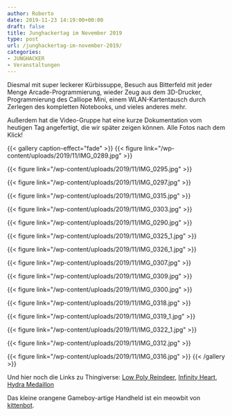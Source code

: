 ```yaml
---
author: Roberto
date: 2019-11-23 14:19:00+00:00
draft: false
title: Junghackertag im November 2019
type: post
url: /junghackertag-im-november-2019/
categories:
- JUNGHACKER
- Veranstaltungen
---
```





Diesmal mit super leckerer Kürbissuppe, Besuch aus Bitterfeld mit jeder Menge Arcade-Programmierung, wieder Zeug aus dem 3D-Drucker, Programmierung des Calliope Mini, einem WLAN-Kartentausch durch Zerlegen des kompletten Notebooks, und vieles anderes mehr. 







Außerdem hat die Video-Gruppe hat eine kurze Dokumentation vom heutigen Tag angefertigt, die wir später zeigen können. Alle Fotos nach dem Klick!





<!-- more -->



  {{< gallery caption-effect="fade" >}}
{{< figure link="/wp-content/uploads/2019/11/IMG_0289.jpg" >}}
 
{{< figure link="/wp-content/uploads/2019/11/IMG_0295.jpg" >}}
 
{{< figure link="/wp-content/uploads/2019/11/IMG_0297.jpg" >}}

{{< figure link="/wp-content/uploads/2019/11/IMG_0315.jpg" >}}
 
{{< figure link="/wp-content/uploads/2019/11/IMG_0303.jpg" >}}
 
{{< figure link="/wp-content/uploads/2019/11/IMG_0290.jpg" >}}

{{< figure link="/wp-content/uploads/2019/11/IMG_0325_1.jpg" >}}

{{< figure link="/wp-content/uploads/2019/11/IMG_0326_1.jpg" >}}
 
{{< figure link="/wp-content/uploads/2019/11/IMG_0307.jpg" >}}
 
{{< figure link="/wp-content/uploads/2019/11/IMG_0309.jpg" >}}

{{< figure link="/wp-content/uploads/2019/11/IMG_0300.jpg" >}}

{{< figure link="/wp-content/uploads/2019/11/IMG_0318.jpg" >}}

{{< figure link="/wp-content/uploads/2019/11/IMG_0319_1.jpg" >}}

{{< figure link="/wp-content/uploads/2019/11/IMG_0322_1.jpg" >}}
 
{{< figure link="/wp-content/uploads/2019/11/IMG_0312.jpg" >}}
 
{{< figure link="/wp-content/uploads/2019/11/IMG_0316.jpg" >}}
{{< /gallery >}}





Und hier noch die Links zu Thingiverse: [Low Poly Reindeer](https://www.thingiverse.com/thing:2942688), [Infinity Heart](https://www.thingiverse.com/thing:1310581), [Hydra Medaillon](https://www.thingiverse.com/thing:27711)







Das kleine orangene Gameboy-artige Handheld ist ein meowbit von [kittenbot](https://www.kittenbot.cc/).



